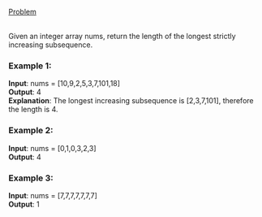 [Problem](https://leetcode.com/problems/longest-increasing-subsequence/description/?envType=study-plan-v2&envId=top-interview-150)<br/><br/>

Given an integer array nums, return the length of the longest strictly increasing subsequence.<br/>

### Example 1:

**Input**: nums = [10,9,2,5,3,7,101,18]<br/>
**Output**: 4<br/>
**Explanation**: The longest increasing subsequence is [2,3,7,101], therefore the length is 4.<br/>

### Example 2:

**Input**: nums = [0,1,0,3,2,3]<br/>
**Output**: 4<br/>

### Example 3:

**Input**: nums = [7,7,7,7,7,7,7]<br/>
**Output**: 1<br/>
